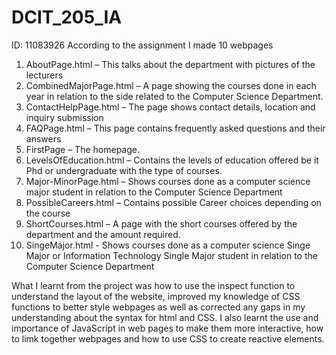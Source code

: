# DCIT_205_IA

ID: 11083926
According to the assignment
I made 10 webpages
1.	AboutPage.html – This talks about the department with pictures of the lecturers
2.	CombinedMajorPage.html – A page showing the courses done in each year in relation to the side related to the Computer Science Department.
3.	ContactHelpPage.html – The page shows contact details, location and inquiry submission
4.	FAQPage.html – This page contains frequently asked questions and their answers
5.	FirstPage – The homepage.
6.	LevelsOfEducation.html – Contains the levels of education offered be it Phd or undergraduate with the type of courses.
7.	Major-MinorPage.html – Shows courses done as a computer science major student in relation to the Computer Science Department
8.	PossibleCareers.html – Contains possible Career choices depending on the course
9.	ShortCourses.html – A page with the short courses offered by the department and the amount required.
10.	SingeMajor.html - Shows courses done as a computer science Singe Major or Information Technology Single Major student in relation to the Computer Science Department

What I learnt from the project was how to use the inspect function to understand the layout of the website, improved my knowledge of CSS functions to better style webpages as well as corrected any gaps in my understanding about the syntax for html and CSS. I also learnt the use and importance of JavaScript in web pages to make them more interactive, how to limk together webpages and how to use CSS to create reactive elements.
